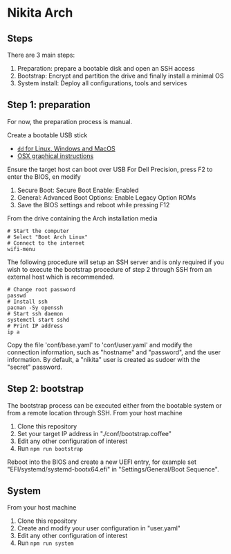 
# Nikita Arch

## Steps

There are 3 main steps:

1. Preparation: prepare a bootable disk and open an SSH access
2. Bootstrap: Encrypt and partition the drive and finally install a minimal OS
3. System install: Deploy all configurations, tools and services

## Step 1: preparation

For now, the preparation process is manual.

Create a bootable USB stick
* [`dd` for Linux, Windows and MacOS](https://wiki.archlinux.org/index.php/USB_flash_installation_media)
* [OSX graphical instructions](https://tutorials.ubuntu.com/tutorial/tutorial-create-a-usb-stick-on-macos#0)

Ensure the target host can boot over USB
For Dell Precision, press F2 to enter the BIOS, en modify
1. Secure Boot: Secure Boot Enable: Enabled
2. General: Advanced Boot Options: Enable Legacy Option ROMs
3. Save the BIOS settings and reboot while pressing F12

From the drive containing the Arch installation media

```
# Start the computer
# Select "Boot Arch Linux"
# Connect to the internet
wifi-menu
```

The following procedure will setup an SSH server and is only required if you wish to execute the bootstrap procedure of step 2 through SSH from an external host which is recommended.

```
# Change root password
passwd
# Install ssh
pacman -Sy openssh
# Start ssh daemon
systemctl start sshd
# Print IP address
ip a
```

Copy the file 'conf/base.yaml' to 'conf/user.yaml' and modify the connection information, such as "hostname" and "password", and the user information. By default, a "nikita" user is created as sudoer with the "secret" password.

## Step 2: bootstrap

The bootstrap process can be executed either from the bootable system or from a remote location through SSH. From your host machine

1. Clone this repository
2. Set your target IP address in "./conf/bootstrap.coffee"
3. Edit any other configuration of interest
4. Run `npm run bootstrap`

Reboot into the BIOS and create a new UEFI entry, for example set "EFI/systemd/systemd-bootx64.efi"  in "Settings/General/Boot Sequence".

## System

From your host machine

1. Clone this repository
2. Create and modify your user configuration in "user.yaml"
3. Edit any other configuration of interest
4. Run `npm run system`
